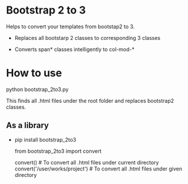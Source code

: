 Bootstrap 2 to 3
================

Helps to convert your templates from bootstap2 to 3.


* Replaces all bootstarp 2 classes to corresponding 3 classes

* Converts span* classes intelligently to col-mod-*


How to use
==========

python bootstrap_2to3.py <root-project-directory>

This finds all .html files under the root folder and replaces bootstrap2 classes.


As a library
------------

* pip install bootstrap_2to3

    from bootstrap_2to3 import convert
    
    convert()  # To convert all .html files under current directory
    convert('/user/works/project')  # To convert all .html files under given directory



